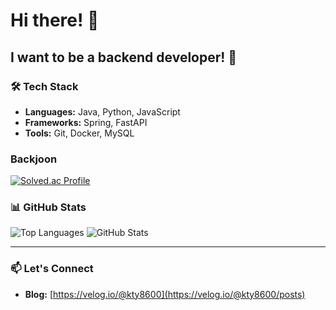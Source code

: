 # Hi there! 👋

## I want to be a backend developer! 🚀

### 🛠️ Tech Stack
- **Languages:** Java, Python, JavaScript
- **Frameworks:** Spring, FastAPI
- **Tools:** Git, Docker, MySQL

### Backjoon
[![Solved.ac Profile](http://mazassumnida.wtf/api/v2/generate_badge?boj=백준아이디)](https://solved.ac/kty8600/)



### 📊 GitHub Stats
![Top Languages](https://github-readme-stats.vercel.app/api/top-langs/?username=TaeYun-K&layout=compact&theme=radical)
![GitHub Stats](https://github-readme-stats.vercel.app/api?username=TaeYun-K&show_icons=true&theme=radical)

---

### 📫 Let's Connect
- **Blog:** [https://velog.io/@kty8600](https://velog.io/@kty8600/posts)


